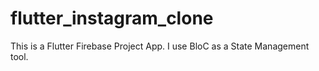 # flutter_instagram_clone
This is a Flutter Firebase Project App. I use BloC as a State Management tool.
